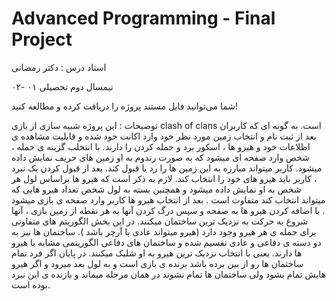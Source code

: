 # Advanced Programming - Final Project

استاد درس : دکتر رمضانی 

 نیمسال دوم تحصیلی ۰۱ -۰۲

شما می‌توانید فایل مستند پروژه را دریافت کرده و مطالعه کنید!

توضیحات : این پروژه شبیه سازی از بازی clash of clans است. به گونه ای که کاربران بعد از ثبت نام و انتخاب زمین مورد نظر خود وارد اکانت خود شده و قابلیت مشاهده ی اطلاعات خود و هیرو ها ، اسکور برد و حمله کردن را دارند. با انتخلب گزینه ی حمله ، شخص وارد صفحه ای میشود که به صورت رندوم به او زمین های حریف نمایش داده میشود. کاربر میتواند مبارزه به این زمین ها را رد یا قبول کند. بعد از قبول کردن یک نبرد ، کاربر باید هیرو های خود را انتخاب کند. لازم به ذکر است که هیرو ها براساس لول هر شخص به او نمایش داده میشود و همچنین بسته به لول شخص تعداد هیرو هایی که میتواند انتخاب کند متفاوت است . بعد از انتخاب هیرو ها کاربر وارد صفحه ی بازی میشود . با اضافه کردن هیرو ها به صفحه و سپس درگ کردن آنها به هر نقطه از زمین بازی ، آنها شروع به حرکت به نزدیک ترین ساختمان میکنند. در این بخش الگوریتم های متفاوتی برای حمله ی هر هیرو وجود دارد (هیرو میتواند عادی یا آرچر باشد ). ساختمان ها نیز به دو دسته ی دفاعی و عادی تقسیم شده و ساختمان های دفاعی الگوریتمی مشابه با هیرو ها دارند. یعنی با انتخاب نزدیک ترین هیرو به او شلیک میکنند. در پایان اگر فرد تمام ساختمان ها رو از بین برده باشد برنده ی بازی است و به لول بعد میرود و اگر هیرو هایش تمام بشود ولی ساختمان ها تمام نشوند در همان مرحله میماند و بازنده ی این نبرد بوده است.

